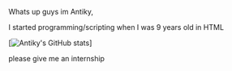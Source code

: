 Whats up guys im Antiky,

I started programming/scripting when I was 9 years old in HTML

[![Antiky's GitHub stats](https://github-readme-stats.vercel.app/api?username=AntikyLmao&show_icons=true&theme=tokyonight)]



please give me an internship
